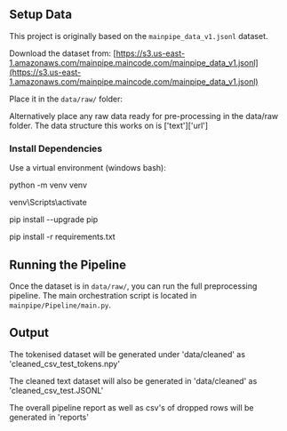 ## Setup Data

This project is originally based on the `mainpipe_data_v1.jsonl` dataset.

Download the dataset from: 
   [https://s3.us-east-1.amazonaws.com/mainpipe.maincode.com/mainpipe_data_v1.jsonl](https://s3.us-east-1.amazonaws.com/mainpipe.maincode.com/mainpipe_data_v1.jsonl)

Place it in the `data/raw/` folder:

Alternatively place any raw data ready for pre-processing in the data/raw folder. The data structure this works on is ['text']['url']


### Install Dependencies

Use a virtual environment (windows bash):

python -m venv venv

venv\Scripts\activate

pip install --upgrade pip

pip install -r requirements.txt

## Running the Pipeline

Once the dataset is in `data/raw/`, you can run the full preprocessing pipeline. The main orchestration script is located in `mainpipe/Pipeline/main.py`.

## Output

The tokenised dataset will be generated under 'data/cleaned' as 'cleaned_csv_test_tokens.npy'

The cleaned text dataset will also be generated in 'data/cleaned' as 'cleaned_csv_test.JSONL'

The overall pipeline report as well as csv's of dropped rows will be generated in 'reports'